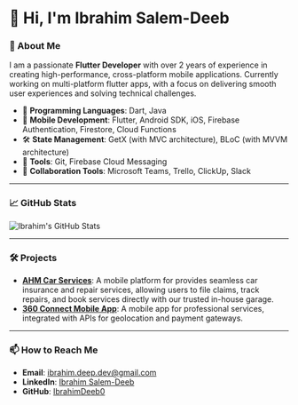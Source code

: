 # 👋 Hi, I'm Ibrahim Salem-Deeb

### 🚀 About Me

I am a passionate **Flutter Developer** with over 2 years of experience in creating high-performance, cross-platform mobile applications. Currently working on multi-platform flutter apps, with a focus on delivering smooth user experiences and solving technical challenges.

- 🔧 **Programming Languages**: Dart, Java
- 📱 **Mobile Development**: Flutter, Android SDK, iOS, Firebase Authentication, Firestore, Cloud Functions
- 🛠 **State Management**: GetX (with MVC architecture), BLoC (with MVVM architecture)
- 🚀 **Tools**: Git, Firebase Cloud Messaging
- 👥 **Collaboration Tools**: Microsoft Teams, Trello, ClickUp, Slack

---

### 📈 GitHub Stats

![Ibrahim's GitHub Stats](https://github-readme-stats.vercel.app/api?username=ibrahimdeeb0&show_icons=true&theme=radical)

---

### 🛠️ Projects

- **[AHM Car Services](#)**: A mobile platform for provides seamless car insurance and repair services, allowing users to file claims, track repairs, and book services directly with our trusted in-house garage.
- **[360 Connect Mobile App](#)**: A mobile app for professional services, integrated with APIs for geolocation and payment gateways.

---

### 📫 How to Reach Me

- **Email**: [ibrahim.deep.dev@gmail.com](mailto:ibrahim.deep.dev@gmail.com)
- **LinkedIn**: [Ibrahim Salem-Deeb](https://www.linkedin.com/in/ibrahim-salem-deeb)
- **GitHub**: [IbrahimDeeb0](https://github.com/ibrahimdeeb0)
